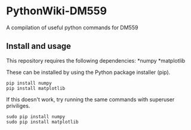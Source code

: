 # PythonWiki-DM559
A compilation of useful python commands for DM559

Install and usage
------
This repository requires the following dependencies:
*numpy
*matplotlib

These can be installed by using the Python package installer (pip).
```
pip install numpy
pip install matplotlib
```
If this doesn't work, try running the same commands with superuser priviliges.
```
sudo pip install numpy
sudo pip install matplotlib
```
